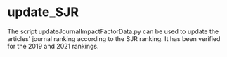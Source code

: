 # update_SJR
The script updateJournalImpactFactorData.py can be used to update the articles' journal ranking according to the SJR ranking. It has been verified for the 2019 and 2021 rankings.
